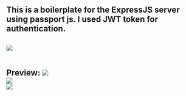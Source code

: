 <h2>This is a boilerplate for the ExpressJS server using passport js. I used JWT token for authentication. <h2/>

<img src="https://supertokens.com/static/b0172cabbcd583dd4ed222bdb83fc51a/9af93/jwt-structure.png"/>

<br/>
<br/>


Preview:
<img src="https://i.ibb.co/wzgTTrb/Screenshot-from-2023-07-18-11-11-31.png"/>
<br/>
<img src="https://i.ibb.co/Wx4m033/Screenshot-from-2023-07-18-11-34-05.png"/>
<br/>
<img src="https://i.ibb.co/gvGg269/Screenshot-from-2023-07-18-11-38-37.png"/>




